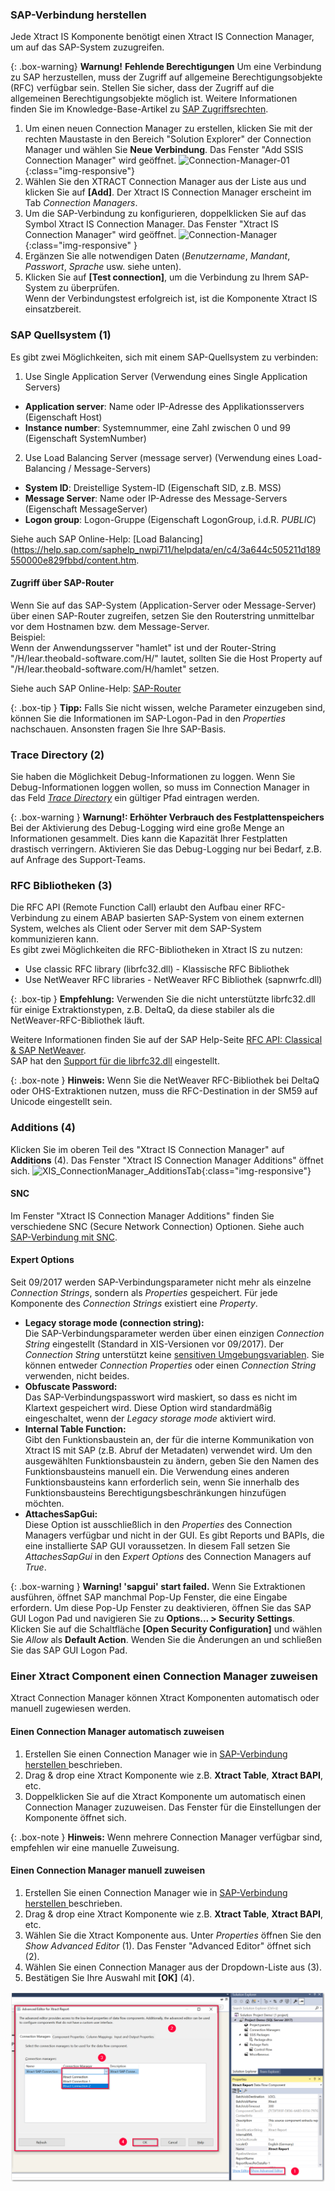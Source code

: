 ### SAP-Verbindung herstellen 
Jede Xtract IS Komponente benötigt einen Xtract IS Connection Manager, um auf das SAP-System zuzugreifen. 

{: .box-warning}
**Warnung!** **Fehlende Berechtigungen**
Um eine Verbindung zu SAP herzustellen, muss der Zugriff auf allgemeine Berechtigungsobjekte (RFC) verfügbar sein.
Stellen Sie sicher, dass der Zugriff auf die allgemeinen Berechtigungsobjekte möglich ist. Weitere Informationen finden Sie im Knowledge-Base-Artikel zu [SAP Zugriffsrechten](https://kb.theobald-software.com/sap/authority-objects-sap-user-rights).


1. Um einen neuen Connection Manager zu erstellen, klicken Sie mit der rechten Maustaste in den Bereich "Solution Explorer" der Connection Manager und wählen Sie **Neue Verbindung**. 
Das Fenster "Add SSIS Connection Manager" wird geöffnet.
![Connection-Manager-01](/img/content/Connection-Manager-01.png){:class="img-responsive"}
2. Wählen Sie den XTRACT Connection Manager aus der Liste aus und klicken Sie auf **[Add]**. Der Xtract IS Connection Manager erscheint im Tab *Connection Managers*.
3. Um die SAP-Verbindung zu konfigurieren, doppelklicken Sie auf das Symbol Xtract IS Connection Manager. Das Fenster "Xtract IS Connection Manager" wird geöffnet.
![Connection-Manager](/img/content/Connection-Manager.png){:class="img-responsive" }
4. Ergänzen Sie alle notwendigen Daten (*Benutzername*, *Mandant*, *Passwort*, *Sprache* usw. siehe unten).
5. Klicken Sie auf **[Test connection]**, um die Verbindung zu Ihrem SAP-System zu überprüfen. <br>
Wenn der Verbindungstest erfolgreich ist, ist die Komponente Xtract IS einsatzbereit.

### SAP Quellsystem (1)
Es gibt zwei Möglichkeiten, sich mit einem SAP-Quellsystem zu verbinden:

1. Use Single Application Server (Verwendung eines Single Application Servers)
- **Application server**:  Name oder IP-Adresse des Applikationsservers (Eigenschaft Host) 
- **Instance number**: Systemnummer, eine Zahl zwischen 0 und 99 (Eigenschaft SystemNumber)

2. Use Load Balancing Server (message server) (Verwendung eines Load-Balancing / Message-Servers)
- **System ID**: Dreistellige System-ID (Eigenschaft SID, z.B. MSS) 
- **Message Server**: Name oder IP-Adresse des Message-Servers (Eigenschaft MessageServer) 
- **Logon group**: Logon-Gruppe (Eigenschaft LogonGroup, i.d.R. *PUBLIC*)

Siehe auch SAP Online-Help: [Load Balancing](https://help.sap.com/saphelp_nwpi711/helpdata/en/c4/3a644c505211d189550000e829fbbd/content.htm.


#### Zugriff über SAP-Router

Wenn Sie auf das SAP-System (Application-Server oder Message-Server) über einen SAP-Router zugreifen, setzen Sie den Routerstring unmittelbar vor dem Hostnamen bzw. dem Message-Server. <br>
Beispiel: <br>
Wenn der Anwendungsserver "hamlet" ist und der Router-String "/H/lear.theobald-software.com/H/" lautet, sollten Sie die Host Property auf "/H/lear.theobald-software.com/H/hamlet" setzen.

Siehe auch SAP Online-Help: [SAP-Router](https://help.sap.com/saphelp_nw70/helpdata/de/4f/992df1446d11d189700000e8322d00/content.htm) <br>

{: .box-tip }
**Tipp:** Falls Sie nicht wissen, welche Parameter einzugeben sind, können Sie die Informationen im SAP-Logon-Pad in den *Properties* nachschauen. Ansonsten fragen Sie Ihre SAP-Basis.
 

### Trace Directory (2)

Sie haben die Möglichkeit Debug-Informationen zu loggen. Wenn Sie Debug-Informationen loggen wollen, so muss im Connection Manager in das Feld [*Trace Directory*](https://support.theobald-software.com/helpdesk/KB/View/14455-how-to-activate-tracing-for-xtract-products) ein gültiger Pfad eintragen werden. <br> 

{: .box-warning }
**Warnung!: Erhöhter Verbrauch des Festplattenspeichers** <br>
Bei der Aktivierung des Debug-Logging wird eine große Menge an Informationen gesammelt. Dies kann die Kapazität Ihrer Festplatten drastisch verringern.
Aktivieren Sie das Debug-Logging nur bei Bedarf, z.B. auf Anfrage des Support-Teams.


### RFC Bibliotheken (3)

Die RFC API (Remote Function Call) erlaubt den Aufbau einer RFC-Verbindung zu einem ABAP basierten SAP-System von einem externen System, welches als Client oder Server mit dem SAP-System kommunizieren kann. <br>
Es gibt zwei Möglichkeiten die RFC-Bibliotheken in Xtract IS zu nutzen:
- Use classic RFC library (librfc32.dll) - Klassische RFC Bibliothek 
- Use NetWeaver RFC libraries - NetWeaver RFC Bibliothek (sapnwrfc.dll)

{: .box-tip }
**Empfehlung:** Verwenden Sie die nicht unterstützte librfc32.dll für einige Extraktionstypen, z.B. DeltaQ, da diese stabiler als die NetWeaver-RFC-Bibliothek läuft.

Weitere Informationen finden Sie auf der SAP Help-Seite [RFC API: Classical & SAP NetWeaver](https://help.sap.com/doc/saphelp_nw73ehp1/7.31.19/en-US/48/a994a77e28674be10000000a421937/frameset.htm).<br>
SAP hat den [Support für die librfc32.dll](https://blogs.sap.com/2012/08/15/support-for-classic-rfc-library-ends-march-2016/) eingestellt. 

{: .box-note }
**Hinweis:** Wenn Sie die NetWeaver RFC-Bibliothek bei DeltaQ oder OHS-Extraktionen nutzen, muss die RFC-Destination in der SM59 auf Unicode eingestellt sein.

### Additions (4)
Klicken Sie im oberen Teil des "Xtract IS Connection Manager" auf **Additions** (4). Das Fenster "Xtract IS Connection Manager Additions" öffnet sich.
![XIS_ConnectionManager_AdditionsTab](/img/content/XIS_ConnectionManager_AdditionsTab.png){:class="img-responsive"}

#### SNC
Im Fenster "Xtract IS Connection Manager Additions" finden Sie verschiedene SNC (Secure Network Connection) Optionen.
Siehe auch [SAP-Verbindung mit SNC](./sap-verbindung-mit-snc). <br>


#### Expert Options

Seit 09/2017 werden SAP-Verbindungsparameter nicht mehr als einzelne *Connection Strings*, sondern als *Properties* gespeichert.
Für jede Komponente des *Connection Strings* existiert eine *Property*.

- **Legacy storage mode (connection string):**<br>
Die SAP-Verbindungsparameter werden über einen einzigen *Connection String* eingestellt (Standard in XIS-Versionen vor 09/2017).
Der *Connection String* unterstützt keine [sensitiven Umgebungsvariablen](./sensitive-umgebungsvariablen-in-ssis).
Sie können entweder *Connection Properties* oder einen *Connection String* verwenden, nicht beides.
- **Obfuscate Password:**<br>
Das SAP-Verbindungspasswort wird maskiert, so dass es nicht im Klartext gespeichert wird. 
Diese Option wird standardmäßig eingeschaltet, wenn der *Legacy storage mode* aktiviert wird.
- **Internal Table Function:**<br>
Gibt den Funktionsbaustein an, der für die interne Kommunikation von Xtract IS mit SAP (z.B. Abruf der Metadaten) verwendet wird.
Um den ausgewählten Funktionsbaustein zu ändern, geben Sie den Namen des Funktionsbausteins manuell ein. 
Die Verwendung eines anderen Funktionsbausteins kann erforderlich sein, wenn Sie innerhalb des Funktionsbausteins Berechtigungsbeschränkungen hinzufügen möchten.
- **AttachesSapGui:**<br>
Diese Option ist ausschließlich in den *Properties* des Connection Managers verfügbar und nicht in der GUI.
Es gibt Reports und BAPIs, die eine installierte SAP GUI voraussetzen.
In diesem Fall setzen Sie *AttachesSapGui* in den *Expert Options* des Connection Managers auf *True*.

{: .box-warning }
**Warning! 'sapgui' start failed.**
Wenn Sie Extraktionen ausführen, öffnet SAP manchmal Pop-Up Fenster, die eine Eingabe erfordern.
Um diese Pop-Up Fenster zu deaktivieren, öffnen Sie das SAP GUI Logon Pad und navigieren Sie zu **Options... > Security Settings**.
Klicken Sie auf die Schaltfläche **[Open Security Configuration]** und wählen Sie *Allow* als **Default Action**.
Wenden Sie die Änderungen an und schließen Sie das SAP GUI Logon Pad.

### Einer Xtract Component einen Connection Manager zuweisen

Xtract Connection Manager können Xtract Komponenten automatisch oder manuell zugewiesen werden.

#### Einen Connection Manager automatisch zuweisen

1. Erstellen Sie einen Connection Manager wie in [SAP-Verbindung herstellen ](./verbindungsmanager#sap-verbindung-herstellen) beschrieben.
2. Drag & drop eine Xtract Komponente wie z.B. **Xtract Table**, **Xtract BAPI**, etc.  
3. Doppelklicken Sie auf die Xtract Komponente um automatisch einen Connection Manager zuzuweisen. Das Fenster für die Einstellungen der Komponente öffnet sich. 

{: .box-note }
**Hinweis:** Wenn mehrere Connection Manager verfügbar sind, empfehlen wir eine manuelle Zuweisung. 

#### Einen Connection Manager manuell zuweisen

1. Erstellen Sie einen Connection Manager wie in [SAP-Verbindung herstellen ](./verbindungsmanager#sap-verbindung-herstellen) beschrieben.
2. Drag & drop eine Xtract Komponente wie z.B. **Xtract Table**, **Xtract BAPI**, etc.  
3. Wählen Sie die Xtract Komponente aus. Unter *Properties* öffnen Sie den *Show Advanced Editor* (1). Das Fenster "Advanced Editor" öffnet sich (2). 
4. Wählen Sie einen Connection Manager aus der Dropdown-Liste aus (3). 
5. Bestätigen Sie Ihre Auswahl mit **[OK]** (4).

![assign-connection-manager](/img/content/xis/assign-connection-manager.png)